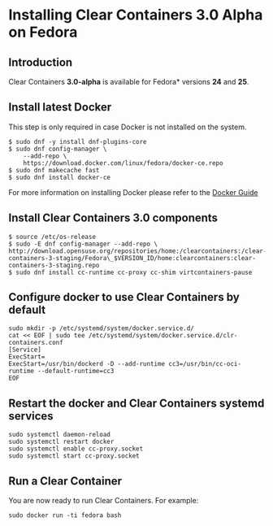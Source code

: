 # Installing  Clear Containers 3.0 Alpha on Fedora

## Introduction

Clear Containers **3.0-alpha** is available for Fedora\* versions **24** and **25**.

## Install latest Docker

This step is only required in case Docker is not installed on the system.

```
$ sudo dnf -y install dnf-plugins-core
$ sudo dnf config-manager \
    --add-repo \
    https://download.docker.com/linux/fedora/docker-ce.repo
$ sudo dnf makecache fast
$ sudo dnf install docker-ce
```

For more information on installing Docker please refer to the
[Docker Guide](https://docs.docker.com/engine/installation/linux/fedora)

## Install Clear Containers 3.0 components

```
$ source /etc/os-release
$ sudo -E dnf config-manager --add-repo \
http://download.opensuse.org/repositories/home:/clearcontainers:/clear-containers-3-staging/Fedora\_$VERSION_ID/home:clearcontainers:clear-containers-3-staging.repo
$ sudo dnf install cc-runtime cc-proxy cc-shim virtcontainers-pause
```

## Configure docker to use Clear Containers by default
```
sudo mkdir -p /etc/systemd/system/docker.service.d/
cat << EOF | sudo tee /etc/systemd/system/docker.service.d/clr-containers.conf
[Service]
ExecStart=
ExecStart=/usr/bin/dockerd -D --add-runtime cc3=/usr/bin/cc-oci-runtime --default-runtime=cc3
EOF
```

## Restart the docker and Clear Containers systemd services

```
sudo systemctl daemon-reload
sudo systemctl restart docker
sudo systemctl enable cc-proxy.socket
sudo systemctl start cc-proxy.socket
```

## Run a Clear Container
You are now ready to run Clear Containers. For example:

```
sudo docker run -ti fedora bash
```